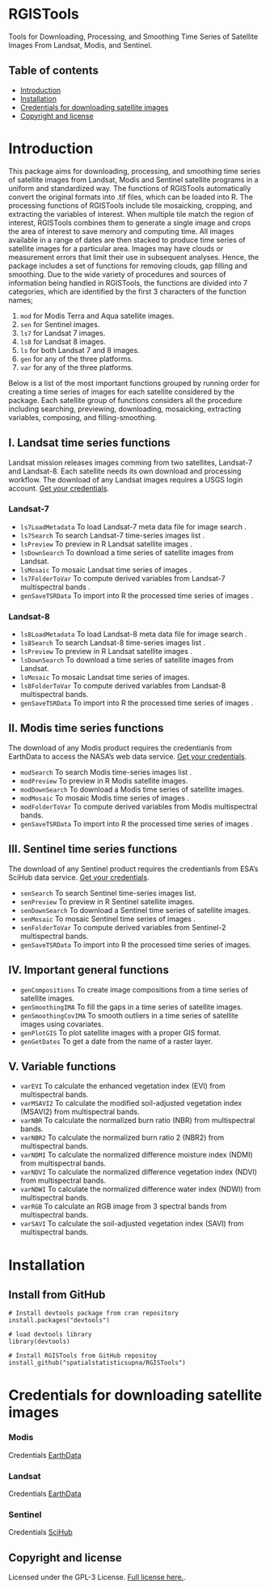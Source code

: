 # RGISTools
Tools for Downloading, Processing, and Smoothing Time Series of Satellite Images From Landsat, Modis, and Sentinel.

## Table of contents

- [Introduction](#introduction)
- [Installation](#instalation)
- [Credentials for downloading satellite images](#credentials-for-downloading-satellite-images)
- [Copyright and license](#copyright-and-license)


# Introduction
This package aims for downloading, processing, and smoothing time series of satellite images from 
Landsat, Modis and Sentinel satellite programs in a uniform and standardized way. The functions of 
RGISTools automatically convert the original formats into .tif files, which can be loaded into R. 
The processing functions of RGISTools include tile mosaicking, cropping, and extracting the variables 
of interest. When multiple tile match the region of interest, RGISTools combines them to generate a 
single image and crops the area of interest to save memory and computing time. All images available 
in a range of dates are then stacked to produce time series of satellite images for a particular area. 
Images may have clouds or measurement errors that limit their use in subsequent analyses. Hence, the 
package includes a set of functions for removing clouds, gap filling and smoothing. Due to the wide 
variety of procedures and sources of information being handled in RGISTools, the functions are divided 
into 7 categories, which are identified by the first 3 characters of the function names; 

1. ```mod``` for Modis Terra and Aqua satellite images.
2. ```sen``` for Sentinel images.
3. ```ls7``` for Landsat 7 images.
4. ```ls8``` for Landsat 8 images.
5. ```ls``` for both Landsat 7 and 8 images.
6. ```gen``` for any of the three platforms.
7. ```var``` for any of the three platforms.

Below is a list of the most important functions grouped by running order for creating a time series of
images for each satellite considered by the package.
Each satellite group of functions considers all the procedure including searching, previewing, 
downloading, mosaicking, extracting variables, composing, and filling-smoothing.

## I. Landsat time series functions
Landsat mission releases images comming from two satellites, Landsat-7 and Landsat-8. Each satellite needs its own 
download and processing workflow. The download of any Landsat images requires a USGS login account. 
[Get your credentials](https://ers.cr.usgs.gov/register/).

### Landsat-7

* ```ls7LoadMetadata``` To load Landsat-7 meta data file for image search .
* ```ls7Search``` To search Landsat-7 time-series images list .
* ```lsPreview``` To preview in R Landsat satellite images .
* ```lsDownSearch``` To download a time series of satellite images from Landsat.
* ```lsMosaic``` To mosaic Landsat time series of images .
* ```ls7FolderToVar``` To compute derived variables from Landsat-7 multispectral bands .
* ```genSaveTSRData``` To import into R the processed time series of images .

### Landsat-8
* ```ls8LoadMetadata``` To load Landsat-8 meta data file for image search .
* ```ls8Search``` To search Landsat-8 time-series images list .
* ```lsPreview``` To preview in R Landsat satellite images .
* ```lsDownSearch``` To download a time series of satellite images from Landsat.
* ```lsMosaic```  To mosaic Landsat time series of images.
* ```ls8FolderToVar``` To compute derived variables from Landsat-8 multispectral bands.
* ```genSaveTSRData``` To import into R the processed time series of images .

## II. Modis time series functions
The download of any Modis product requires the credentianls from EarthData to access the NASA’s web data service. 
[Get your credentials](https://urs.earthdata.nasa.gov/users/new).
* ```modSearch``` To search Modis time-series images list .
* ```modPreview``` To preview in R Modis satellite images.
* ```modDownSearch``` To download a Modis time series of satellite images.
* ```modMosaic``` To mosaic Modis time series of images .
* ```modFolderToVar``` To compute derived variables from Modis multispectral bands.
* ```genSaveTSRData``` To import into R the processed time series of images .

## III. Sentinel time series functions
The download of any Sentinel product requires the credentianls from ESA’s SciHub data service.
[Get your credentials](https://scihub.copernicus.eu/dhus/#/self-registration).
* ```senSearch``` To search Sentinel time-series images list.
* ```senPreview``` To preview in R Sentinel satellite images.
* ```senDownSearch``` To download a Sentinel time series of satellite images.
* ```senMosaic``` To mosaic Sentinel time series of images .
* ```senFolderToVar``` To compute derived variables from Sentinel-2 multispectral bands.
* ```genSaveTSRData``` To import into R the processed time series of images.

## IV. Important general functions
* ```genCompositions``` To create image compositions from a time series of satellite images.
* ```genSmoothingIMA``` To fill the gaps in a time series of satellite images.
* ```genSmoothingCovIMA``` To smooth outliers in a time series of satellite images using covariates.
* ```genPlotGIS``` To plot satellite images with a proper GIS format.
* ```genGetDates``` To get a date from the name of a raster layer.


## V. Variable functions
* ```varEVI``` To calculate the enhanced vegetation index (EVI) from multispectral bands.
* ```varMSAVI2``` To calculate the modified soil-adjusted vegetation index (MSAVI2) from multispectral bands.
* ```varNBR``` To calculate the normalized burn ratio (NBR) from multispectral bands.
* ```varNBR2``` To calculate the normalized burn ratio 2 (NBR2) from multispectral bands.
* ```varNDMI``` To calculate the normalized difference moisture index (NDMI) from multispectral bands.
* ```varNDVI``` To calculate the normalized difference vegetation index (NDVI) from multispectral bands.
* ```varNDWI```  To calculate the normalized difference water index (NDWI) from multispectral bands.
* ```varRGB```  To calculate an RGB image from 3 spectral bands from multispectral bands.
* ```varSAVI```  To calculate the soil-adjusted vegetation index (SAVI) from multispectral bands.


# Installation

## Install from GitHub
```
# Install devtools package from cran repository
install.packages("devtools")

# load devtools library
library(devtools)

# Install RGISTools from GitHub repositoy
install_github("spatialstatisticsupna/RGISTools")
```

# Credentials for downloading satellite images

### Modis
Credentials [EarthData](https://ers.cr.usgs.gov/register/) 

### Landsat
Credentials [EarthData](https://ers.cr.usgs.gov/register/) 

### Sentinel
Credentials [SciHub](https://scihub.copernicus.eu/dhus/#/self-registration) 

## Copyright and license
Licensed under the GPL-3 License. [Full license here.](https://github.com/spatialstatisticsupna/RGISTools/blob/master/LICENSE.md).